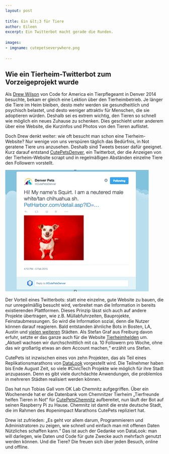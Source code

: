 ```yaml
---
layout: post

title: Ein &lt;3 für Tiere
author: Eileen
excerpt: Ein Twitterbot macht gerade die Runden.

images:
- imgname: cutepetseverywhere.png

---
```

## Wie ein Tierheim-Twitterbot zum Vorzeigeprojekt wurde

Als [Drew Wilson][] von Code for America ein Tierpflegeamt in Denver 2014 besuchte, bekam er gleich eine Lektion über den Tierheimbetrieb. Je länger die Tiere im Heim bleiben, desto mehr werden sie gesundheitlich und psychisch belastet, und desto weniger attraktiv für Menschen, die sie adoptieren würden. Deshalb sei es extrem wichtig, den Tieren so schnell wie möglich ein neues Zuhause zu schenken. Dies geschieht unter anderem über eine Website, die Kurzinfos und Photos von den Tieren auflistet.

Doch Drew denkt weiter: wie oft besucht man schon eine Tierheim-Website? Nur wenige von uns verspüren täglich das Bedürfnis, in Not geratene Tiere uns anzusehen. Deshalb sind Tweets besser dafür geeignet. Kurz darauf entstand [CutePetsDenver][], ein Twitterbot, der die Anzeigen von der Tierheim-Website scrapt und in regelmäßigen Abständen einzelne Tiere den Followern vorstellt.

[![cutepetsdenver](/assets/blog/cutepetsdenver.png)](http://codefor.de/cutepetsdenver)

Der Vorteil eines Twitterbots: statt eine einzelne, gute Website zu bauen, die nur unregelmäßig besucht wird, verbreitet man die Information in bereits existierenden Plattformen. Dieses Prinzip lässt sich auch auf andere Projekte übertragen, wie z.B. Müllabfuhrzeiten, Bauprojekte, Feinstaubmessungen. So wird die Information sozial, denn die Nutzer können darauf reagieren. Bald entstanden ähnliche Bots in Bosten, LA, Austin und [vielen weiteren][] Städten. Als Stefan Graf aus Freiburg davon erfuhr, setzte er das ganze auch für die Website [Tierheimhelden][] um. &bdquo;Aktuell wachsen wir durchschnittlich mit ca. 10 Followern pro Woche, ohne das wir großartig etwas an dem Account machen,&ldquo; erzählt uns Stefan.

CutePets ist inzwischen eines von zehn Projekten, das als Teil eines Replikationsmarathons von [DataLook][] vorgestellt wird. Die Teilnehmer haben bis Ende August Zeit, so viele #CivicTech Projekte wie möglich für ihre Stadt anzupassen. Denn es gibt viele durchdachte Anwendungen, die problemlos in mehreren Städten realisiert werden können.

Das hat nun Tobias Gall vom OK Lab Chemnitz aufgegriffen. Über ein Wochenende hat er die Datenbank vom Chemnitzer Tierheim &bdquo;Tierfreunde helfen Tieren in Not&ldquo; für [CutePetsChemnitz][] aufbereitet, nun läuft der Bot auf seinen Raspberry Pi zu Hause. Chemnitz ist damit die erste deutsche Stadt, die im Rahmen des #openimpact Marathons CutePets repliziert hat.

Drew ist zufrieden: &bdquo;Es geht vor allem darum, Programmierern und Administratoren zu zeigen, wie schnell und einfach man mit offenen Daten Nützliches schaffen kann.&ldquo; Das ist auch der Gedanke von DataLook: man will darlegen, wie Daten und Code für gute Zwecke auch mehrfach genutzt werden können. Und die Tiere? Die freuen sich über jeden Besuch, online und offline.

[Tierheimhelden]: https://twitter.com/THH_Tiere
[CutePetsChemnitz]: https://twitter.com/petschemnitz
[Drew Wilson]: https://twitter.com/drewSaysGoVeg
[vielen weiteren]: https://github.com/codeforamerica/CutePets/blob/master/where.geojson
[CutePetsDenver]: https://twitter.com/CutePetsDenver
[DataLook]: http://blog.datalook.io/openimpact-project-shortlist/
